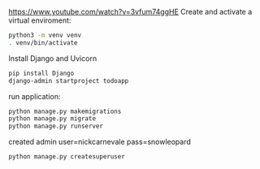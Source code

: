 https://www.youtube.com/watch?v=3vfum74ggHE 
Create and activate a virtual enviroment: 
```bash
python3 -m venv venv
. venv/bin/activate
```

Install Django and Uvicorn
```bash
pip install Django
django-admin startproject todoapp
```

run application:
```bash
python manage.py makemigrations
python manage.py migrate
python manage.py runserver
```

created admin user=nickcarnevale pass=snowleopard
```bash
python manage.py createsuperuser
```